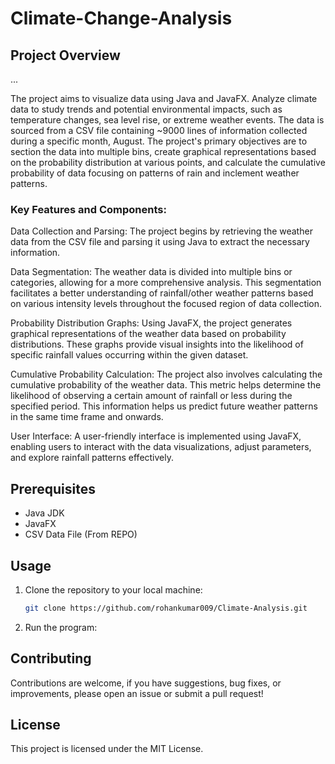 # Climate-Change-Analysis

## Project Overview

...

The project aims to visualize data using Java and JavaFX. Analyze climate data to study trends and potential environmental impacts, such as temperature changes, sea level rise, or extreme weather events. The data is sourced from a CSV file containing ~9000 lines of information collected during a specific month, August. The project's primary objectives are to section the data into multiple bins, create graphical representations based on the probability distribution at various points, and calculate the cumulative probability of data focusing on patterns of rain and inclement weather patterns.

### Key Features and Components:

Data Collection and Parsing: The project begins by retrieving the weather data from the CSV file and parsing it using Java to extract the necessary information.

Data Segmentation: The weather data is divided into multiple bins or categories, allowing for a more comprehensive analysis. This segmentation facilitates a better understanding of rainfall/other weather patterns based on various intensity levels throughout the focused region of data collection.

Probability Distribution Graphs: Using JavaFX, the project generates graphical representations of the weather data based on probability distributions. These graphs provide visual insights into the likelihood of specific rainfall values occurring within the given dataset.

Cumulative Probability Calculation: The project also involves calculating the cumulative probability of the weather data. This metric helps determine the likelihood of observing a certain amount of rainfall or less during the specified period. This information helps us predict future weather patterns in the same time frame and onwards.

User Interface: A user-friendly interface is implemented using JavaFX, enabling users to interact with the data visualizations, adjust parameters, and explore rainfall patterns effectively.


## Prerequisites
- Java JDK
- JavaFX
- CSV Data File (From REPO)

## Usage
1. Clone the repository to your local machine:

   ```bash
   git clone https://github.com/rohankumar009/Climate-Analysis.git
   ```
2. Run the program:

## Contributing
Contributions are welcome, if you have suggestions, bug fixes, or improvements, please open an issue or submit a pull request!

## License
This project is licensed under the MIT License.
